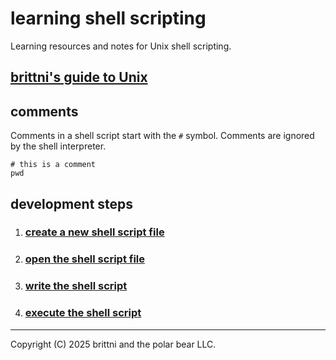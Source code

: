 # learning shell scripting

Learning resources and notes for Unix shell scripting.

## [brittni's guide to Unix](https://blwatkins.github.io/learn-to-code/unix/)

## comments

Comments in a shell script start with the `#` symbol. Comments are ignored by the shell interpreter.

```shell
# this is a comment
pwd
```

## development steps

1. ### [create a new shell script file]()
1. ### [open the shell script file]()
1. ### [write the shell script]()
1. ### [execute the shell script]()

----

Copyright (C) 2025 brittni and the polar bear LLC.
